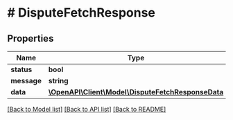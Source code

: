 # # DisputeFetchResponse

## Properties

Name | Type | Description | Notes
------------ | ------------- | ------------- | -------------
**status** | **bool** |  |
**message** | **string** |  |
**data** | [**\OpenAPI\Client\Model\DisputeFetchResponseData**](DisputeFetchResponseData.md) |  |

[[Back to Model list]](../../README.md#models) [[Back to API list]](../../README.md#endpoints) [[Back to README]](../../README.md)
